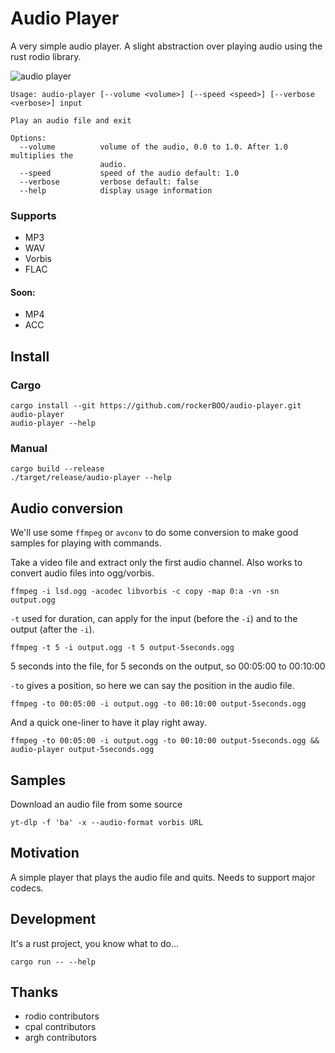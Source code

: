 # Audio Player

A very simple audio player. A slight abstraction over playing audio using the rust rodio library.

![audio player](https://user-images.githubusercontent.com/15027/204857859-384034b9-349c-471d-b36c-efa4b4b53292.png)

```
Usage: audio-player [--volume <volume>] [--speed <speed>] [--verbose <verbose>] input

Play an audio file and exit

Options:
  --volume          volume of the audio, 0.0 to 1.0. After 1.0 multiplies the
                    audio.
  --speed           speed of the audio default: 1.0
  --verbose         verbose default: false
  --help            display usage information
```

### Supports

- MP3
- WAV
- Vorbis
- FLAC

#### Soon:

- MP4
- ACC

## Install

### Cargo

```
cargo install --git https://github.com/rockerBOO/audio-player.git audio-player
audio-player --help
```

### Manual

```
cargo build --release
./target/release/audio-player --help
```

## Audio conversion

We'll use some `ffmpeg` or `avconv` to do some conversion to make good samples for playing with commands.

Take a video file and extract only the first audio channel. Also works to convert audio files into ogg/vorbis.

```
ffmpeg -i lsd.ogg -acodec libvorbis -c copy -map 0:a -vn -sn output.ogg
```

`-t` used for duration, can apply for the input (before the `-i`) and to the output (after the `-i`).

```
ffmpeg -t 5 -i output.ogg -t 5 output-5seconds.ogg
```

5 seconds into the file, for 5 seconds on the output, so 00:05:00 to 00:10:00

`-to` gives a position, so here we can say the position in the audio file.

```
ffmpeg -to 00:05:00 -i output.ogg -to 00:10:00 output-5seconds.ogg
```

And a quick one-liner to have it play right away.

```
ffmpeg -to 00:05:00 -i output.ogg -to 00:10:00 output-5seconds.ogg && audio-player output-5seconds.ogg
```

## Samples

Download an audio file from some source

```
yt-dlp -f 'ba' -x --audio-format vorbis URL
```

## Motivation

A simple player that plays the audio file and quits. Needs to support major codecs.

## Development

It's a rust project, you know what to do...

```
cargo run -- --help
```

## Thanks

- rodio contributors
- cpal contributors
- argh contributors
